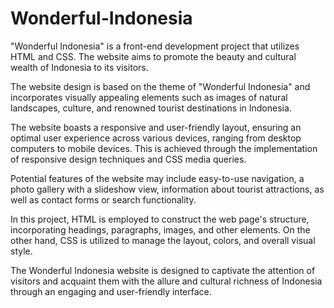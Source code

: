 # Wonderful-Indonesia

"Wonderful Indonesia" is a front-end development project that utilizes HTML and CSS. The website aims to promote the beauty and cultural wealth of Indonesia to its visitors.

The website design is based on the theme of "Wonderful Indonesia" and incorporates visually appealing elements such as images of natural landscapes, culture, and renowned tourist destinations in Indonesia.

The website boasts a responsive and user-friendly layout, ensuring an optimal user experience across various devices, ranging from desktop computers to mobile devices. This is achieved through the implementation of responsive design techniques and CSS media queries.

Potential features of the website may include easy-to-use navigation, a photo gallery with a slideshow view, information about tourist attractions, as well as contact forms or search functionality.

In this project, HTML is employed to construct the web page's structure, incorporating headings, paragraphs, images, and other elements. On the other hand, CSS is utilized to manage the layout, colors, and overall visual style.

The Wonderful Indonesia website is designed to captivate the attention of visitors and acquaint them with the allure and cultural richness of Indonesia through an engaging and user-friendly interface.
